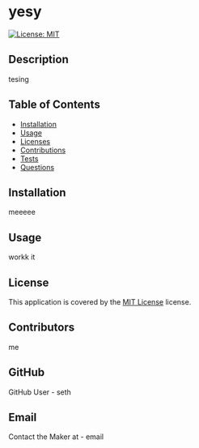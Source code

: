 # yesy

  [![License: MIT](https://img.shields.io/badge/License-MIT-yellow.svg)](https://opensource.org/licenses/MIT)

  ## Description

  tesing

  ## Table of Contents

  - [Installation](#installation)
  - [Usage](#usage)
  - [Licenses](#licenses)
  - [Contributions](#contributions)
  - [Tests](#tests)
  - [Questions](#questions)

  ## Installation
  
  meeeee

  ## Usage

  workk it

  
## License

This application is covered by the [MIT License](https://opensource.org/licenses/MIT) license.


  ## Contributors 

  me

  ## GitHub

  GitHub User - seth

  ## Email

  Contact the Maker at - email
